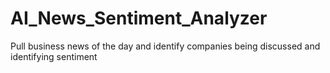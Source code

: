 # AI_News_Sentiment_Analyzer
Pull business news of the day and identify companies being discussed and identifying sentiment
